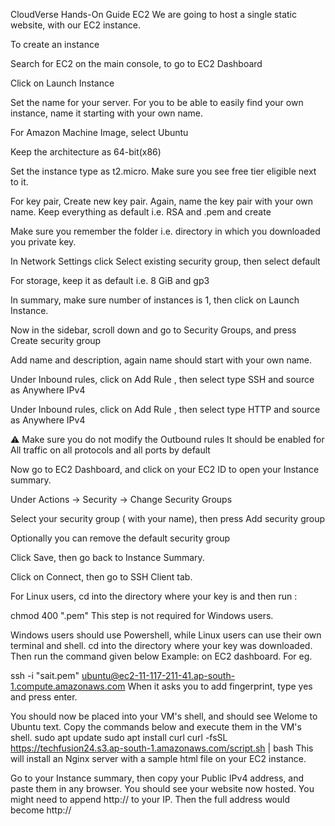 CloudVerse Hands-On Guide
EC2
We are going to host a single static website, with our EC2 instance.

To create an instance

Search for EC2 on the main console, to go to EC2 Dashboard

Click on Launch Instance

Set the name for your server. For you to be able to easily find your own instance, name it starting with your own name.

For Amazon Machine Image, select Ubuntu

Keep the architecture as 64-bit(x86)

Set the instance type as t2.micro. Make sure you see free tier eligible next to it.

For key pair, Create new key pair. Again, name the key pair with your own name. Keep everything as default i.e. RSA and .pem and create

Make sure you remember the folder i.e. directory in which you downloaded you private key.

In Network Settings click Select existing security group, then select default

For storage, keep it as default i.e. 8 GiB and gp3

In summary, make sure number of instances is 1, then click on Launch Instance.

Now in the sidebar, scroll down and go to Security Groups, and press Create security group

Add name and description, again name should start with your own name.

Under Inbound rules, click on Add Rule , then select type SSH and source as Anywhere IPv4

Under Inbound rules, click on Add Rule , then select type HTTP and source as Anywhere IPv4

⚠️ Make sure you do not modify the Outbound rules It should be enabled for All traffic on all protocols and all ports by default

Now go to EC2 Dashboard, and click on your EC2 ID to open your Instance summary.

Under Actions -> Security -> Change Security Groups

Select your security group ( with your name), then press Add security group

Optionally you can remove the default security group

Click Save, then go back to Instance Summary.

Click on Connect, then go to SSH Client tab.

For Linux users, cd into the directory where your key is and then run :

chmod 400 "<keyname>.pem"
This step is not required for Windows users.

Windows users should use Powershell, while Linux users can use their own terminal and shell.
cd into the directory where your key was downloaded. Then run the command given below Example: on EC2 dashboard.
For eg.

ssh -i "sait.pem" ubuntu@ec2-11-117-211-41.ap-south-1.compute.amazonaws.com
When it asks you to add fingerprint, type yes and press enter.

You should now be placed into your VM's shell, and should see Welome to Ubuntu text. Copy the commands below and execute them in the VM's shell.
sudo apt update
sudo apt install curl
curl -fsSL https://techfusion24.s3.ap-south-1.amazonaws.com/script.sh | bash
This will install an Nginx server with a sample html file on your EC2 instance.

Go to your Instance summary, then copy your Public IPv4 address, and paste them in any browser. You should see your website now hosted.
You might need to append http:// to your IP. Then the full address would become http://<my public IP>
